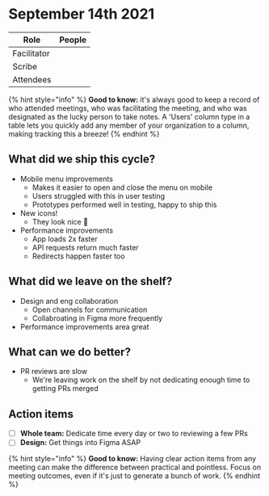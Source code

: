 # September 14th 2021

<table><thead><tr><th>Role</th><th data-type="users" data-multiple>People</th></tr></thead><tbody><tr><td>Facilitator</td><td></td></tr><tr><td>Scribe</td><td></td></tr><tr><td>Attendees</td><td></td></tr></tbody></table>

{% hint style="info" %}
**Good to know:** it's always good to keep a record of who attended meetings, who was facilitating the meeting, and who was designated as the lucky person to take notes. A 'Users' column type in a table lets you quickly add any member of your organization to a column, making tracking this a breeze!
{% endhint %}

## What did we ship this cycle?

* Mobile menu improvements
  * Makes it easier to open and close the menu on mobile
  * Users struggled with this in user testing
  * Prototypes performed well in testing, happy to ship this
* New icons!
  * They look nice 💖
* Performance improvements
  * App loads 2x faster
  * API requests return much faster
  * Redirects happen faster too

## What did we leave on the shelf?

* Design and eng collaboration
  * Open channels for communication
  * Collabroating in Figma more frequently
* Performance improvements area great

## What can we do better?

* PR reviews are slow
  * We're leaving work on the shelf by not dedicating enough time to getting PRs merged

## Action items

* [ ] **Whole team:** Dedicate time every day or two to reviewing a few PRs
* [ ] **Design:** Get things into Figma ASAP

{% hint style="info" %}
**Good to know:** Having clear action items from any meeting can make the difference between practical and pointless. Focus on meeting outcomes, even if it's just to generate a bunch of work.
{% endhint %}
